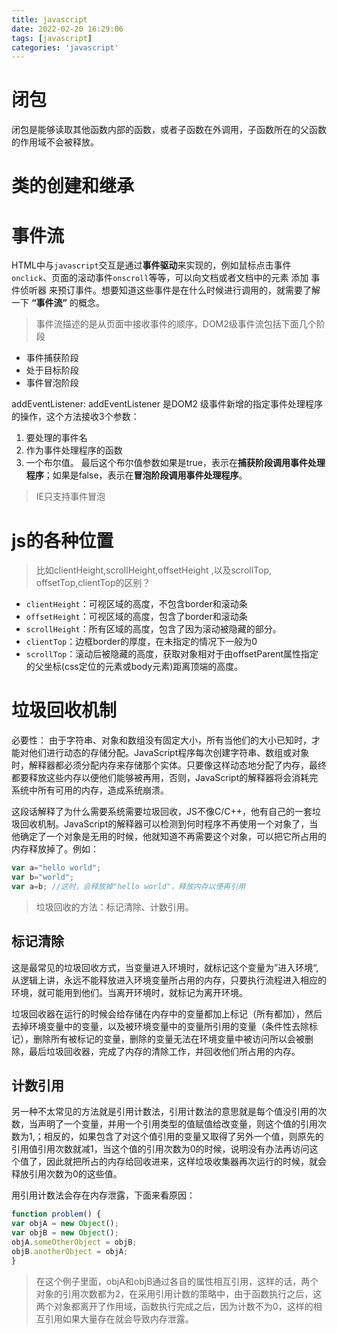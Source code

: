 ```yaml
---
title: javascript
date: 2022-02-20 16:29:06
tags: [javascript]
categories: 'javascript'
---
```


# 闭包
 闭包是能够读取其他函数内部的函数，或者子函数在外调用，子函数所在的父函数的作用域不会被释放。

# 类的创建和继承

# 事件流
HTML中与`javascript`交互是通过**事件驱动**来实现的，例如鼠标点击事件`onclick`、页面的滚动事件`onscroll`等等，可以向文档或者文档中的元素 添加 事件侦听器 来预订事件。想要知道这些事件是在什么时候进行调用的，就需要了解一下 **“事件流”** 的概念。

> 事件流描述的是从页面中接收事件的顺序，DOM2级事件流包括下面几个阶段
* 事件捕获阶段
* 处于目标阶段
* 事件冒泡阶段

addEventListener: addEventListener 是DOM2 级事件新增的指定事件处理程序的操作，这个方法接收3个参数：
1. 要处理的事件名
2. 作为事件处理程序的函数
3. 一个布尔值。
最后这个布尔值参数如果是true，表示在**捕获阶段调用事件处理程序**；如果是false，表示在**冒泡阶段调用事件处理程序**。

> IE只支持事件冒泡


# js的各种位置

>比如clientHeight,scrollHeight,offsetHeight ,以及scrollTop, offsetTop,clientTop的区别？

* `clientHeight`：可视区域的高度，不包含border和滚动条
* `offsetHeight`：可视区域的高度，包含了border和滚动条
* `scrollHeight`：所有区域的高度，包含了因为滚动被隐藏的部分。
* `clientTop`：边框border的厚度，在未指定的情况下一般为0
* `scrollTop`：滚动后被隐藏的高度，获取对象相对于由offsetParent属性指定的父坐标(css定位的元素或body元素)距离顶端的高度。

# 垃圾回收机制
必要性： 由于字符串、对象和数组没有固定大小，所有当他们的大小已知时，才能对他们进行动态的存储分配。JavaScript程序每次创建字符串、数组或对象时，解释器都必须分配内存来存储那个实体。只要像这样动态地分配了内存，最终都要释放这些内存以便他们能够被再用，否则，JavaScript的解释器将会消耗完系统中所有可用的内存，造成系统崩溃。

这段话解释了为什么需要系统需要垃圾回收，JS不像C/C++，他有自己的一套垃圾回收机制。JavaScript的解释器可以检测到何时程序不再使用一个对象了，当他确定了一个对象是无用的时候，他就知道不再需要这个对象，可以把它所占用的内存释放掉了。例如：

```js
var a="hello world";
var b="world";
var a=b; //这时，会释放掉"hello world"，释放内存以便再引用
```

> 垃圾回收的方法：标记清除、计数引用。

## 标记清除

这是最常见的垃圾回收方式，当变量进入环境时，就标记这个变量为”进入环境“,从逻辑上讲，永远不能释放进入环境变量所占用的内存，只要执行流程进入相应的环境，就可能用到他们。当离开环境时，就标记为离开环境。

垃圾回收器在运行的时候会给存储在内存中的变量都加上标记（所有都加），然后去掉环境变量中的变量，以及被环境变量中的变量所引用的变量（条件性去除标记），删除所有被标记的变量，删除的变量无法在环境变量中被访问所以会被删除，最后垃圾回收器，完成了内存的清除工作，并回收他们所占用的内存。

## 计数引用

另一种不太常见的方法就是引用计数法，引用计数法的意思就是每个值没引用的次数，当声明了一个变量，并用一个引用类型的值赋值给改变量，则这个值的引用次数为1,；相反的，如果包含了对这个值引用的变量又取得了另外一个值，则原先的引用值引用次数就减1，当这个值的引用次数为0的时候，说明没有办法再访问这个值了，因此就把所占的内存给回收进来，这样垃圾收集器再次运行的时候，就会释放引用次数为0的这些值。

用引用计数法会存在内存泄露，下面来看原因：

```js
function problem() {
var objA = new Object();
var objB = new Object();
objA.someOtherObject = objB;
objB.anotherObject = objA;
}
```

> 在这个例子里面，objA和objB通过各自的属性相互引用，这样的话，两个对象的引用次数都为2，在采用引用计数的策略中，由于函数执行之后，这两个对象都离开了作用域，函数执行完成之后，因为计数不为0，这样的相互引用如果大量存在就会导致内存泄露。